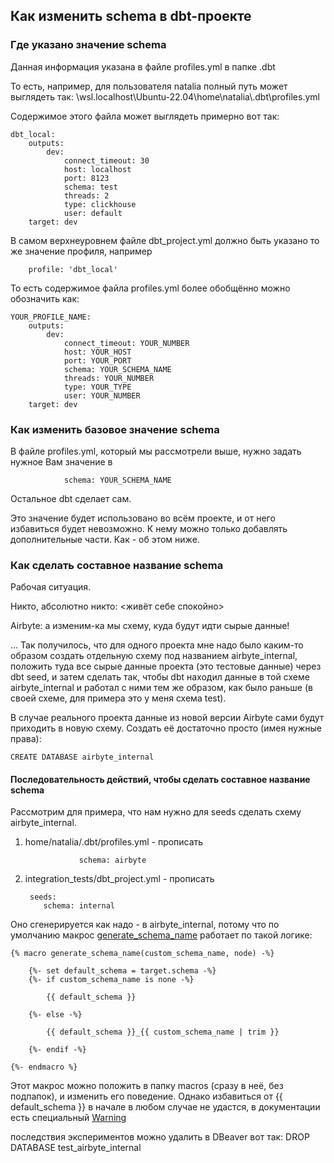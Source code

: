 ## Как изменить schema в dbt-проекте
### Где указано значение schema

Данная информация указана в файле profiles.yml в папке .dbt

То есть, например, для пользователя natalia полный путь может выглядеть так:
\\wsl.localhost\Ubuntu-22.04\home\natalia\\.dbt\profiles.yml

Содержимое этого файла может выглядеть примерно вот так:


    dbt_local:
        outputs:
            dev:
                connect_timeout: 30
                host: localhost
                port: 8123
                schema: test
                threads: 2
                type: clickhouse
                user: default
        target: dev

В самом верхнеуровнем файле dbt_project.yml должно быть указано то же значение профиля, например

        profile: 'dbt_local'

То есть содержимое файла profiles.yml более обобщённо можно обозначить как:

    YOUR_PROFILE_NAME:
        outputs:
            dev:
                connect_timeout: YOUR_NUMBER
                host: YOUR_HOST
                port: YOUR_PORT
                schema: YOUR_SCHEMA_NAME
                threads: YOUR_NUMBER
                type: YOUR_TYPE
                user: YOUR_NUMBER
        target: dev

### Как изменить базовое значение schema

В файле profiles.yml, который мы рассмотрели выше, нужно задать нужное Вам значение в 

                schema: YOUR_SCHEMA_NAME

Остальное dbt сделает сам.

Это значение будет использовано во всём проекте, и от него избавиться будет невозможно. К нему можно только добавлять дополнительные части. Как - об этом ниже.

### Как сделать составное название schema

Рабочая ситуация.

Никто, абсолютно никто: <живёт себе спокойно>


Airbyte: а изменим-ка мы схему, куда будут идти сырые данные!

... Так получилось, что для одного проекта мне надо было каким-то образом создать отдельную схему под названием airbyte_internal, положить туда все сырые данные проекта (это тестовые данные) через dbt seed, и затем сделать так, чтобы dbt находил данные в той схеме airbyte_internal и работал с ними тем же образом, как было раньше (в своей схеме, для примера это у меня схема test).

В случае реального проекта данные из новой версии Airbyte сами будут приходить в новую схему. Создать её достаточно просто (имея нужные права): 

    CREATE DATABASE airbyte_internal
  
#### Последовательность действий, чтобы сделать составное название schema
Рассмотрим для примера, что нам нужно для seeds сделать схему airbyte_internal.

1. home/natalia/.dbt/profiles.yml - прописать
   
                   schema: airbyte

2. integration_tests/dbt_project.yml - прописать

        seeds:
           schema: internal

Оно сгенерируется как надо - в airbyte_internal, потому что по умолчанию макрос [generate_schema_name](https://docs.getdbt.com/docs/build/custom-schemas#how-does-dbt-generate-a-models-schema-name) работает по такой логике:

    {% macro generate_schema_name(custom_schema_name, node) -%}

        {%- set default_schema = target.schema -%}
        {%- if custom_schema_name is none -%}

            {{ default_schema }}

        {%- else -%}

            {{ default_schema }}_{{ custom_schema_name | trim }}

        {%- endif -%}

    {%- endmacro %}

Этот макрос можно положить в папку macros (сразу в неё, без подпапок), и изменить его поведение. Однако избавиться от {{ default_schema }} в начале в любом случае не удастся, в документации есть специальный [Warning](https://docs.getdbt.com/docs/build/custom-schemas#warning-dont-replace-default_schema-in-the-macro)

последствия экспериментов можно удалить в DBeaver вот так: DROP DATABASE test_airbyte_internal
